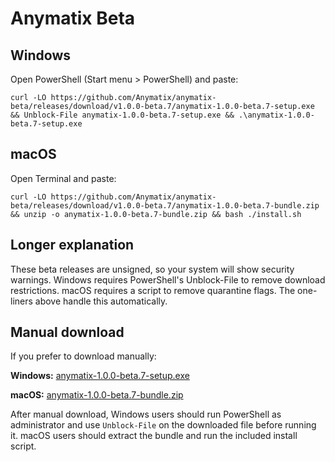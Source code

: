 Anymatix Beta
=============

Windows
-------
Open PowerShell (Start menu > PowerShell) and paste:
```
curl -LO https://github.com/Anymatix/anymatix-beta/releases/download/v1.0.0-beta.7/anymatix-1.0.0-beta.7-setup.exe && Unblock-File anymatix-1.0.0-beta.7-setup.exe && .\anymatix-1.0.0-beta.7-setup.exe
```

macOS
-----
Open Terminal and paste:
```
curl -LO https://github.com/Anymatix/anymatix-beta/releases/download/v1.0.0-beta.7/anymatix-1.0.0-beta.7-bundle.zip && unzip -o anymatix-1.0.0-beta.7-bundle.zip && bash ./install.sh
```

Longer explanation
------------------
These beta releases are unsigned, so your system will show security warnings. Windows requires PowerShell's Unblock-File to remove download restrictions. macOS requires a script to remove quarantine flags. The one-liners above handle this automatically.

Manual download
---------------
If you prefer to download manually:

**Windows:** [anymatix-1.0.0-beta.7-setup.exe](https://github.com/Anymatix/anymatix-beta/releases/download/v1.0.0-beta.7/anymatix-1.0.0-beta.7-setup.exe)

**macOS:** [anymatix-1.0.0-beta.7-bundle.zip](https://github.com/Anymatix/anymatix-beta/releases/download/v1.0.0-beta.7/anymatix-1.0.0-beta.7-bundle.zip)

After manual download, Windows users should run PowerShell as administrator and use `Unblock-File` on the downloaded file before running it. macOS users should extract the bundle and run the included install script.